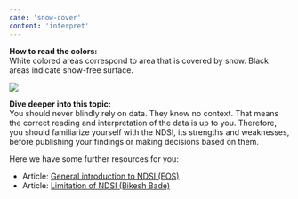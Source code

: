 ```yaml
---
case: 'snow-cover'
content: 'interpret'
---
```


**How to read the colors:** \
White colored areas correspond to area that is covered by snow. Black areas indicate snow-free surface.

![](/img/ndsi-legend.png)

**Dive deeper into this topic:** \
You should never blindly rely on data. They know no context. That means the correct reading and interpretation of the data is up to you. Therefore, you should familiarize yourself with the NDSI, its strengths and weaknesses, before publishing your findings or making decisions based on them.

Here we have some further resources for you:

- Article: [General introduction to NDSI (EOS)](https://eos.com/make-an-analysis/ndsi/)
- Article: [Limitation of NDSI (Bikesh Bade)](https://bikeshbade.com.np/tutorials/Detail/?title=Normalized%20Difference%20Snow%20Index%20(NDSI)&code=24)